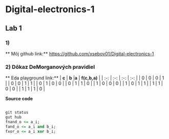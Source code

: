 # Digital-electronics-1
## Lab 1
### 1)
** Môj github link:** https://github.com/xsebov01/Digital-electronics-1 

### 2) Dôkaz DeMorganových pravidiel
** Eda playground link:** 
| **c** | **b** |**a** | **f(c,b,a)** |
| :-: | :-: | :-: | :-: |
| 0 | 0 | 0 | 1 |
| 0 | 0 | 1 | 1 |
| 0 | 1 | 0 | 0 |
| 0 | 1 | 1 | 0 |
| 1 | 0 | 0 | 0 |
| 1 | 0 | 1 | 1 |
| 1 | 1 | 0 | 0 |
| 1 | 1 | 1 | 0 |


**Source code**

```vhdl

git status
gut hub
fnand_o <= a_i;
fand_o <= a_i and b_i;
fxor_o <= a_i xor b_i;
```
